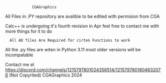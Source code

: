 				CGAGraphics
			
All Files in .PY repository are avalible to be edited with permision from CGA

Calc++ is undergoing it's fourth revision in Apr feel free to contact me with 			more things for it to do

	  All AD files Are Required for cirten Functions to work

  All the .py files are witen in Python 3.11 most older versions will be 				incompatable
















Contact me at https://discord.com/channels/1215797801024356514/1215797801804632076
(Not Copyrited) CGAGraphics 2024